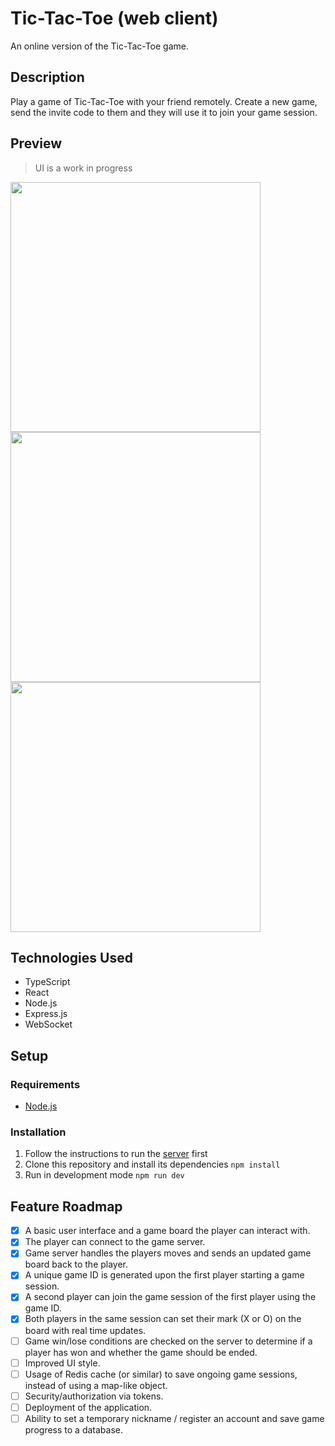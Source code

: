# Tic-Tac-Toe (web client)

An online version of the Tic-Tac-Toe game.

## Description

Play a game of Tic-Tac-Toe with your friend remotely. Create a new game, send the invite code to them and they will use it to join your game session.

## Preview

> UI is a work in progress

<img width=400 src="https://github.com/user-attachments/assets/501c7f4f-1399-4f00-88fa-56d63df7d74f"></img>
<img width=400 src="https://github.com/user-attachments/assets/5041da39-5801-4481-9d19-fc5d7b3a61c3"></img>
<img width=400 src="https://github.com/user-attachments/assets/294480cc-3355-4fa7-a4db-04075d0f8f0e"></img>

## Technologies Used

- TypeScript
- React
- Node.js
- Express.js
- WebSocket

## Setup

### Requirements

- [Node.js](https://nodejs.org/en)

### Installation

1. Follow the instructions to run the [server](https://github.com/ehirvi/tictactoe-server) first
2. Clone this repository and install its dependencies ```npm install```
3. Run in development mode ```npm run dev```

## Feature Roadmap

- [x] A basic user interface and a game board the player can interact with.
- [x] The player can connect to the game server.
- [x] Game server handles the players moves and sends an updated game board back to the player.
- [x] A unique game ID is generated upon the first player starting a game session.
- [x] A second player can join the game session of the first player using the game ID.
- [x] Both players in the same session can set their mark (X or O) on the board with real time updates.
- [ ] Game win/lose conditions are checked on the server to determine if a player has won and whether the game should be ended.
- [ ] Improved UI style.
- [ ] Usage of Redis cache (or similar) to save ongoing game sessions, instead of using a map-like object.
- [ ] Security/authorization via tokens.
- [ ] Deployment of the application.
- [ ] Ability to set a temporary nickname / register an account and save game progress to a database.

